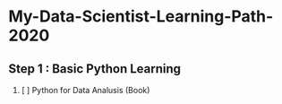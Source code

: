 # My-Data-Scientist-Learning-Path-2020



## Step 1 : Basic Python Learning
1. [ ] Python for Data Analusis (Book)

